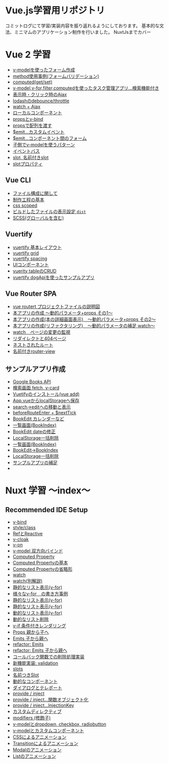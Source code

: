 # Vue.js学習用リポジトリ
コミットログにて学習/実装内容を振り返れるようにしております。
基本的な文法、ミニマムのアプリケーション制作を行いました。
NuxtJsまでカバー

# Vue 2 学習 
- [v-modelを使ったフォーム作成](https://github.com/worldwideweb13/typeScript/commit/5ef7edfc933a74354d97fd497b43a3e1a9a783b8)
- [method使用事例(フォームバリデーション)](https://github.com/worldwideweb13/typeScript/commit/bca6efc877afd7c16596ddf47e928d38f5109c5e)
- [computed(get/set)](https://github.com/worldwideweb13/typeScript/commit/01627acc8c258e8f3edded441fab75065846bb54)
- [v-model,v-for,filter,computedを使ったタスク管理アプリ...検索機能付き](https://github.com/worldwideweb13/typeScript/commit/a7275889de2d9417ebe7447ecbd7e59caa9acaaa)
- [表示時・クリック時のAjax](https://github.com/worldwideweb13/typeScript/commit/15d61ec13879ced679fdbd990e8eba3a7957482e)
- [lodashのdebounce/throttle](https://github.com/worldwideweb13/typeScript/commit/ed8681e489e6bfa53970b261943fbe23250fb792)
- [watch + Ajax](https://github.com/worldwideweb13/typeScript/commit/350d903ffa18821f222e17435bf98ee5ff77041b)
- [ローカルコンポーネント](https://github.com/worldwideweb13/typeScript/commit/8063c113de2f6cde24b5aeab1c6a27485b4df4f4)
- [propsとv-bind](https://github.com/worldwideweb13/typeScript/commit/72975e7daea22e2aa4e41e1d115c4b4bd2cb0c44)
- [propsで配列を渡す](https://github.com/worldwideweb13/typeScript/commit/2d4b80701e2138282b7ce6907fb6203dae45352e)
- [$emit...カスタムイベント](https://github.com/worldwideweb13/typeScript/commit/4b500d6ea55eabd6bc9fbee07f6883ea0ca619d9)
- [$emit...コンポーネント間のフォーム](https://github.com/worldwideweb13/typeScript/commit/3f99657a07a18ab6901cdf42feb9e105f96f18ba)
- [子側でv-modelを使うパターン](https://github.com/worldwideweb13/typeScript/commit/28a6416939906f8c378777f9f20f67868c67bef3)
- [イベントバス](https://github.com/worldwideweb13/typeScript/commit/8ca15524628928ba2af715c28a5bb1a3deec4048)
- [slot, 名前付きslot](https://github.com/worldwideweb13/typeScript/commit/a7de2403b193e309e7597cb3249c497c386d37fb)
- [slotプロパティ](https://github.com/worldwideweb13/typeScript/commit/bcabccaa1338a97d02163b4ff6537ec24f3539dc)

## Vue CLI
- [ファイル構成に関して](https://github.com/worldwideweb13/typeScript/commit/ab395556b2811aa2a9692d7a119ff2bb64e9131d)
- [制作工程の基本](https://github.com/worldwideweb13/typeScript/commit/472c2ab827921bd47621cda39e90c4c2ed5d7a38)
- [css scoped](https://github.com/worldwideweb13/typeScript/commit/0ba46b48d4c96585c8cc63327bc1a7a6f71aa73e)
- [ビルドしたファイルの表示設定 `dist`](https://github.com/worldwideweb13/typeScript/commit/0ba46b48d4c96585c8cc63327bc1a7a6f71aa73e)
- [SCSS(グローバルを含む)](https://github.com/worldwideweb13/typeScript/commit/23ff3228fc9c83725d03d40db72d49f7c219420b)

## Vuertify
- [vuertify 基本レイアウト](https://github.com/worldwideweb13/typeScript/commit/bb4f37067120a1de85ff57937a2cbb790421f2d1)
- [vuertify grid](https://github.com/worldwideweb13/typeScript/commit/506f2c2d9c4dd69416758ec54a1617d071fe39dd)
- [vuertify spacing](https://github.com/worldwideweb13/typeScript/commit/506f2c2d9c4dd69416758ec54a1617d071fe39dd)
- [UIコンポーネント](https://github.com/worldwideweb13/typeScript/commit/53bdd75c885f85fd13b628b69dc12e7132d46514)
- [vuerity tableのCRUD](https://github.com/worldwideweb13/typeScript/commit/8d053c874074788c2b78925ddbf95acc5a422838)
- [vuertify dogApiを使ったサンプルアプリ](https://github.com/worldwideweb13/typeScript/commit/ee03b9f717696c79a87c9521c11309f7c2253be0)

## Vue Router SPA
- [vue routert プロジェクトファイルの説明図](https://github.com/worldwideweb13/typeScript/commit/b9213f5c4e8e0b995f8a4dee7c0b596014ca38e6)
- [本アプリの作成 〜動的パラメータ+props その1〜](https://github.com/worldwideweb13/typeScript/commit/9431f562c5a5ca0583b3d0f7ba5d112e59df3853)
- [本アプリの作成(本の詳細画面表示)　〜動的パラメータ+props その2〜](https://github.com/worldwideweb13/typeScript/commit/d56f061455a108007e97f9591cad42b601114cc8)
- [本アプリの作成(リファクタリング)　〜動的パラメータの補足 watch〜](https://github.com/worldwideweb13/typeScript/commit/14dbc15c59ba65fdbb3338edc522404ccc70d59a)
- [watch　ページの変更の監視](https://github.com/worldwideweb13/typeScript/commit/8bf4628d17ab714cee1eedfa59be4ed5e83b520d)
- [リダイレクトと404ページ](https://github.com/worldwideweb13/typeScript/commit/fb295cd428f3c152bf11b589a48622876b904a65)
- [ネストされたルート](https://github.com/worldwideweb13/typeScript/commit/f9fda8f55975860625dedc3c3f8ab078f89730f4)
- [名前付きrouter-view](https://github.com/worldwideweb13/typeScript/commit/e81c652a44023c2fbe328adde3fd9032a3628584)


## サンプルアプリ作成
- [Google Books API](https://github.com/worldwideweb13/typeScript/commit/5c6cd61e2fcf8d0e2c0c312e54fc9bf64ffc38d6)
- [検索画面 fetch, v-card]()
- [Vuetifyのインストール(vue add)]()
- [App.vueからlocalStorageへ保存]()
- [search->editへの移動と表示]()
- [beforeRouteEnter + $nextTick]()
- [BookEdit カレンダーなど]()
- [一覧画面(BookIndex)]()
- [BookEdit dateの修正]()
- [LocalStorage一括削除]()
- [一覧画面(BookIndex)]()
- [BookEdit->BookIndex]()
- [LocalStorage一括削除]()
- [サンプルアプリの補足]()
- []()


# Nuxt 学習 〜index〜

## Recommended IDE Setup

- [v-bind](https://github.com/worldwideweb13/typeScript/commit/e50bd3e0b77205f8fd8fb546713e383a4cb99a1d)
- [style/class](https://github.com/worldwideweb13/typeScript/commit/f5cef191b7a1fa987f65b915cf30a4161523fb95)
- [RefとReactive](https://github.com/worldwideweb13/typeScript/commit/e92d8baeea003575b234c0019600142d28220059)
- [v-cloak](https://github.com/worldwideweb13/typeScript/commit/0d9dfcc9e76a4b2c9d55134fc225109ac45ff783)
- [v-on](https://github.com/worldwideweb13/typeScript/commit/dbb242f2d6b3716749d561fdfc964d93a800cf19)
- [v-model 双方向バインド](https://github.com/worldwideweb13/typeScript/commit/4c8a29fffcbff94210b87da71e59bfd76bfbc93e)
-  [Computed Property](https://github.com/worldwideweb13/typeScript/commit/b81e4685e53c98263d8e9a39b8f89c94f2ad8789)
-  [Computed Propertyの基本](https://github.com/worldwideweb13/typeScript/commit/d3842a85d5ca2ab7620c785ba6f1fa144163db47)
-  [Computed Propertyの省略形](https://github.com/worldwideweb13/typeScript/commit/d2eb68b5367fabc2b1169fc836dc7464237e57ab)
-  [watch](https://github.com/worldwideweb13/typeScript/commit/70e3591b2d10d115b9abc0139d236c4d6ae35a57)
-  [watch(別解説)](https://github.com/worldwideweb13/typeScript/commit/fb46f3fcd801f4bdc359ab400d1706216508df30)
-  [静的なリスト表示(v-for)](https://github.com/worldwideweb13/typeScript/commit/72c999a1eaf49cd83ba16f70a97c4258dc5047b9)
- [様々なv-for　の書き方事例](https://github.com/worldwideweb13/typeScript/commit/29567330891c4af47e7c5faf8e023cf6e2b3b105)
-  [静的なリスト表示(v-for)](https://github.com/worldwideweb13/typeScript/commit/72c999a1eaf49cd83ba16f70a97c4258dc5047b9)
-  [静的なリスト表示(v-for)](https://github.com/worldwideweb13/typeScript/commit/72c999a1eaf49cd83ba16f70a97c4258dc5047b9)
-  [動的なリスト表示(v-for)](https://github.com/worldwideweb13/typeScript/commit/dddfb5e3a7a9d2c4f4e6eae247f08bdab1dffb5d)
-  [動的なリスト削除](https://github.com/worldwideweb13/typeScript/commit/a4cb84470274efa898c2fdd8eed85dc401be88e8)
-  [v-if 条件付きレンダリング](https://github.com/worldwideweb13/typeScript/commit/ca36f7a67da9c3d6d8f75bc6c02c1863807f042a)
-  [Props 親から子へ](https://github.com/worldwideweb13/typeScript/commit/f40dc4363b049dc40f69856d6c4ce90bb5812f37)
-  [Emits 子から親へ](https://github.com/worldwideweb13/typeScript/commit/dafe273bfd5b1500d0b56e00ac3cb504a6717e61)
-  [refactor: Emits](https://github.com/worldwideweb13/typeScript/commit/e725251a5b3f5248df90e8219bc96ca1f7829ac7)
-  [refactor: Emits 子から親へ](https://github.com/worldwideweb13/typeScript/commit/c3ca7e067c80f3c6d8b9ac3d24b441a71165b8d2)
-  [コールバック関数での削除処理実装](https://github.com/worldwideweb13/typeScript/commit/b37041b740f052276fc579ef8deb13c39f4b5f30)
-  [新機能実装: validation](https://github.com/worldwideweb13/typeScript/commit/1c6cf80133d3d69d15803f907763257da9c3cdc7)
-  [slots](https://github.com/worldwideweb13/typeScript/commit/1e1d2e0c98ed642596dbf07949af64db0645e322)
-  [名前つきSlot](https://github.com/worldwideweb13/typeScript/commit/69ae64e849670cce5e686d37e03d2059ebcdbd08)
-  [動的なコンポーネント](https://github.com/worldwideweb13/typeScript/commit/28bb28e41314a1e66989fc4f131f17a4afe1827a)
-  [ダイアログとテレポート](https://github.com/worldwideweb13/typeScript/commit/5aa9b472add0a12bb5bc7017cfaa0c913f238597)
-  [provide / inject](https://github.com/worldwideweb13/typeScript/commit/121e47b87adb24425592882e534ac9c0a08394aa)
-  [provide / inject...関数オブジェクト化](https://github.com/worldwideweb13/typeScript/commit/ed28bffb86d28bd83b61682fabd8d146f884fd05)
-  [provide / inject...InjectionKey](https://github.com/worldwideweb13/typeScript/commit/8c1c6c7ecbc298d38f4db9af29cf9d072f5f8fa9)
-  [カスタムディレクティブ](https://github.com/worldwideweb13/typeScript/commit/7632ff3b38ddb91e213302816643165253d09c1a)
-  [modifiers (修飾子)](https://github.com/worldwideweb13/typeScript/commit/8bbc4c1aad7d219ddcd0eccf2e6f8a5819bc48ca)
-  [v-modelとdropdown, checkbox, radiobutton](https://github.com/worldwideweb13/typeScript/commit/5ec26231703e348e502d44bbf64fc1051d9bbea3)
-  [v-modelとカスタムコンポーネント](https://github.com/worldwideweb13/typeScript/commit/9f986ef4c687e248603e6902c6b19f78947b9a9d)
-  [CSSによるアニメーション](https://github.com/worldwideweb13/typeScript/commit/3770fac29b527f9180ddcae2e912555291bedf3f)
-  [Transitionによるアニメーション](https://github.com/worldwideweb13/typeScript/commit/e43824b7d330658ad5de3dfc047d2ac9a7d3d05b)
-  [Modalのアニメーション](https://github.com/worldwideweb13/typeScript/commit/9679a6797b3667687761f61523cdccccefbb845e)
-  [Listのアニメーション](https://github.com/worldwideweb13/typeScript/commit/884f42b232e2f800ea12eaa0fb865899d82c63b7)
